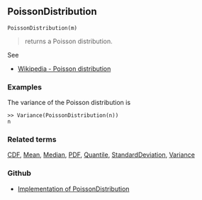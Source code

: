 ## PoissonDistribution

```
PoissonDistribution(m)
```

> returns a Poisson distribution.
    
See
* [Wikipedia - Poisson distribution](https://en.wikipedia.org/wiki/Poisson_distribution)
 
 
### Examples

The variance of the Poisson distribution is

```
>> Variance(PoissonDistribution(n)) 
n
```

### Related terms 
[CDF](CDF.md), [Mean](Mean.md), [Median](Median.md), [PDF](PDF.md), [Quantile](Quantile.md), [StandardDeviation](StandardDeviation.md), [Variance](Variance.md) 

### Github

* [Implementation of PoissonDistribution](https://github.com/axkr/symja_android_library/blob/master/symja_android_library/matheclipse-core/src/main/java/org/matheclipse/core/builtin/StatisticsFunctions.java#L5254) 
